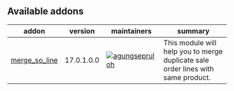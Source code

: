 [//]: # (addons)

Available addons
----------------
addon | version | maintainers | summary
--- | --- | --- | ---
[merge_so_line](merge_so_line/) | 17.0.1.0.0 | [![agungsepruloh](https://github.com/agungsepruloh.png?size=30px)](https://github.com/agungsepruloh) | This module will help you to merge duplicate sale order lines with same product.

[//]: # (end addons)